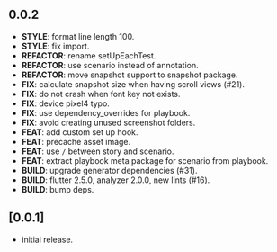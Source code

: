 ## 0.0.2

 - **STYLE**: format line length 100.
 - **STYLE**: fix import.
 - **REFACTOR**: rename setUpEachTest.
 - **REFACTOR**: use scenario instead of annotation.
 - **REFACTOR**: move snapshot support to snapshot package.
 - **FIX**: calculate snapshot size when having scroll views (#21).
 - **FIX**: do not crash when font key not exists.
 - **FIX**: device pixel4 typo.
 - **FIX**: use dependency_overrides for playbook.
 - **FIX**: avoid creating unused screenshot folders.
 - **FEAT**: add custom set up hook.
 - **FEAT**: precache asset image.
 - **FEAT**: use `/` between story and scenario.
 - **FEAT**: extract playbook meta package for scenario from playbook.
 - **BUILD**: upgrade generator dependencies (#31).
 - **BUILD**: flutter 2.5.0, analyzer 2.0.0, new lints (#16).
 - **BUILD**: bump deps.

## [0.0.1]

- initial release.
